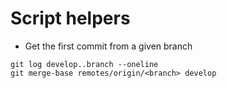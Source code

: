 # Script helpers



* Get the first commit from a given branch
```
git log develop..branch --oneline
git merge-base remotes/origin/<branch> develop
```



